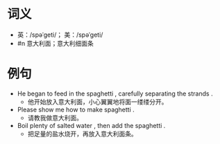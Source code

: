 # 词义
- 英：/spəˈɡeti/； 美：/spəˈɡeti/
- #n 意大利面；意大利细面条
# 例句
- He began to feed in the spaghetti , carefully separating the strands .
	- 他开始放入意大利面，小心翼翼地将面一缕缕分开。
- Please show me how to make spaghetti .
	- 请教我做意大利面。
- Boil plenty of salted water , then add the spaghetti .
	- 把足量的盐水烧开，再放入意大利面条。
